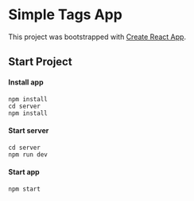 # Simple Tags App
This project was bootstrapped with [Create React App](https://github.com/facebookincubator/create-react-app).

## Start Project

#### Install app
```
npm install
cd server
npm install
```
#### Start server
```
cd server
npm run dev
```
#### Start app
```
npm start
```
